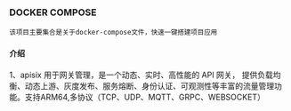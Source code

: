### DOCKER COMPOSE
```
该项目主要集合是关于docker-compose文件，快速一键搭建项目应用
```
#### 介绍
1、apisix 
用于网关管理，是一个动态、实时、高性能的 API 网关， 提供负载均衡、动态上游、灰度发布、服务熔断、身份认证、可观测性等丰富的流量管理功能。支持ARM64,多协议（TCP、UDP、MQTT、GRPC、WEBSOCKET）